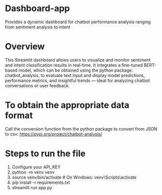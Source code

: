 # Dashboard-app
Provides a dynamic dashboard for chatbot performance analysis ranging from sentiment analysis to intent

# Overview

This Streamlit dashboard allows users to visualize and monitor sentiment and intent classification results in real-time. It integrates a fine-tuned BERT-based model, which can be obtained using the python package: chatbot_analysis, to evaluate text input and display model predictions, performance metrics, and insightful trends — ideal for analyzing chatbot conversations or user feedback.

# To obtain the appropriate data format
Call the conversion function from the python package to convert from JSON to csv: https://pypi.org/project/chatbot-analysis/

# Steps to run the file 
1. Configure your API_KEY
2. python -m venv venv
3. source venv/bin/activate  # On Windows: venv\Scripts\activate
3. pip install -r requirements.txt
4. streamlit run app.py


